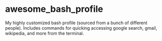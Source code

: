# awesome_bash_profile
My highly customized bash profile (sourced from a bunch of different people). Includes commands for quicking accessing google search, gmail, wikipedia, and more from the terminal.  
